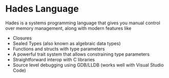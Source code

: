 # Hades Language

Hades is a systems programming language that gives you
manual control over memory management, along with modern features
like

- Closures
- Sealed Types (also known as algebraic data types)
- Functions and structs with type parameters
- A powerful trait system that allows constraining type parameters
- Straightforward interop with C libraries
- Source level debugging using GDB/LLDB (works well with Visual Studio Code)
